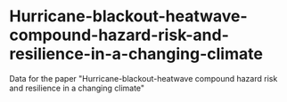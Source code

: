 # Hurricane-blackout-heatwave-compound-hazard-risk-and-resilience-in-a-changing-climate
Data for the paper "Hurricane-blackout-heatwave compound hazard risk and resilience in a changing climate"
